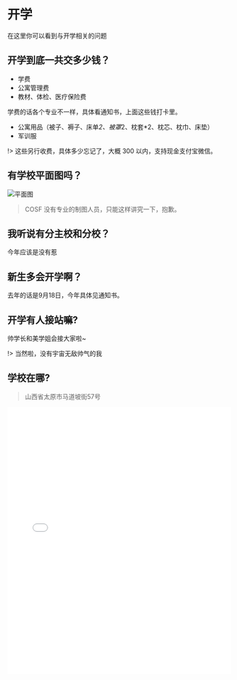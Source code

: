# 开学

在这里你可以看到与开学相关的问题

## 开学到底一共交多少钱？

* 学费
* 公寓管理费
* 教材、体检、医疗保险费

学费的话各个专业不一样，具体看通知书，上面这些钱打卡里。

* 公寓用品（被子、褥子、床单*2、被罩*2、枕套*2、枕芯、枕巾、床垫）
* 军训服

!> 这些另行收费，具体多少忘记了，大概 300 以内，支持现金支付宝微信。

## 有学校平面图吗？

![平面图](https://i.loli.net/2018/07/24/5b56a4aef133c.png)

> COSF 没有专业的制图人员，只能这样讲究一下，抱歉。

## 我听说有分主校和分校？

今年应该是没有惹

## 新生多会开学啊？

去年的话是9月18日，今年具体见通知书。

## 开学有人接站嘛?

帅学长和美学姐会接大家啦~

!> 当然啦，没有宇宙无敌帅气的我

## 学校在哪?

> 山西省太原市马道坡街57号

<iframe style="
    width: 100%;
    min-height: 600px;
" src="map.html" frameborder="0"></iframe>